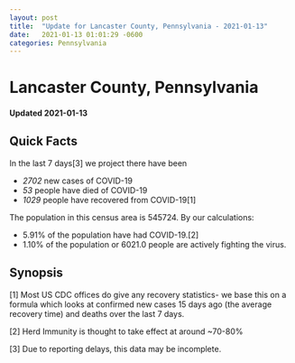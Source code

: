 ```yaml
---
layout: post
title:  "Update for Lancaster County, Pennsylvania - 2021-01-13"
date:   2021-01-13 01:01:29 -0600
categories: Pennsylvania
---
```


# Lancaster County, Pennsylvania
#### Updated 2021-01-13

## Quick Facts

In the last 7 days[3] we project there have been
- *2702* new cases of COVID-19
- *53* people have died of COVID-19
- *1029* people have recovered from COVID-19[1]

The population in this census area is 545724. By our calculations:
- 5.91% of the population have had COVID-19.[2]
- 1.10% of the population or 6021.0 people are actively fighting the virus.

## Synopsis




[1] Most US CDC offices do give any recovery statistics- we base this on a formula which looks at confirmed new cases
15 days ago (the average recovery time) and deaths over the last 7 days.

[2] Herd Immunity is thought to take effect at around ~70-80%

[3] Due to reporting delays, this data may be incomplete.
 
    